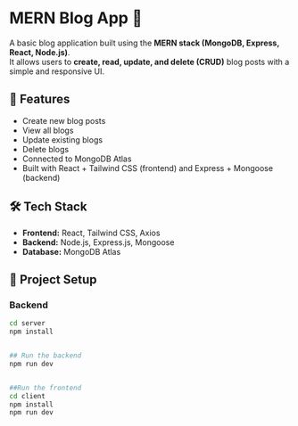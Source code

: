 # MERN Blog App 📝

A basic blog application built using the **MERN stack (MongoDB, Express, React, Node.js)**.  
It allows users to **create, read, update, and delete (CRUD)** blog posts with a simple and responsive UI.

## 🚀 Features
- Create new blog posts
- View all blogs
- Update existing blogs
- Delete blogs
- Connected to MongoDB Atlas
- Built with React + Tailwind CSS (frontend) and Express + Mongoose (backend)

## 🛠️ Tech Stack
- **Frontend:** React, Tailwind CSS, Axios  
- **Backend:** Node.js, Express.js, Mongoose  
- **Database:** MongoDB Atlas  

## 📂 Project Setup

### Backend
```bash
cd server
npm install


## Run the backend
npm run dev


##Run the frontend
cd client
npm install
npm run dev
